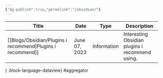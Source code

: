 ```yaml
---
{"dg-publish":true,"permalink":"/obsidian/"}
---
```



| Title                                                          | Date          | Type        | Description                                     |
| -------------------------------------------------------------- | ------------- | ----------- | ----------------------------------------------- |
| [[Blogs/Obsidian/Plugins i recommend\|Plugins i recommend]] | June 07, 2023 | Information | Interesting Obsidian plugins i recommend using. |

{ .block-language-dataview}
#aggregator  